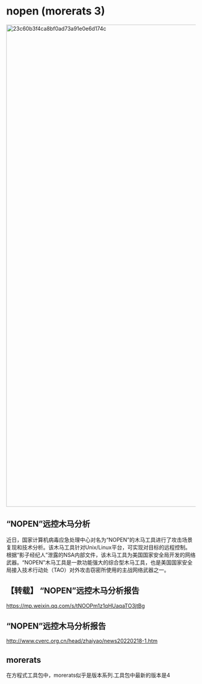 # nopen (morerats 3)

<img width="1279" alt="23c60b3f4ca8bf0ad73a91e0e6d174c" src="https://user-images.githubusercontent.com/27001865/158942670-0df1d154-ca34-4b3d-961f-caa0ab62e000.png">

## “NOPEN”远控木马分析

近日，国家计算机病毒应急处理中心对名为“NOPEN”的木马工具进行了攻击场景复现和技术分析。该木马工具针对Unix/Linux平台，可实现对目标的远程控制。根据“影子经纪人”泄露的NSA内部文件，该木马工具为美国国家安全局开发的网络武器。“NOPEN”木马工具是一款功能强大的综合型木马工具，也是美国国家安全局接入技术行动处（TAO）对外攻击窃密所使用的主战网络武器之一。



## 【转载】 “NOPEN”远控木马分析报告

https://mp.weixin.qq.com/s/tNOOPm1z1qHUaqaTO3jtBg

## “NOPEN”远控木马分析报告

http://www.cverc.org.cn/head/zhaiyao/news20220218-1.htm

## morerats 

在方程式工具包中，morerats似乎是版本系列.工具包中最新的版本是4
